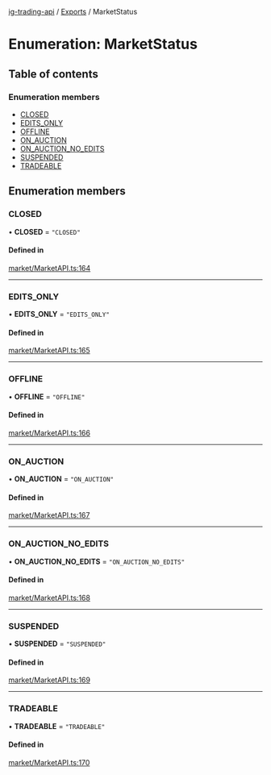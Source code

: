[ig-trading-api](../README.md) / [Exports](../modules.md) / MarketStatus

# Enumeration: MarketStatus

## Table of contents

### Enumeration members

- [CLOSED](MarketStatus.md#closed)
- [EDITS_ONLY](MarketStatus.md#edits_only)
- [OFFLINE](MarketStatus.md#offline)
- [ON_AUCTION](MarketStatus.md#on_auction)
- [ON_AUCTION_NO_EDITS](MarketStatus.md#on_auction_no_edits)
- [SUSPENDED](MarketStatus.md#suspended)
- [TRADEABLE](MarketStatus.md#tradeable)

## Enumeration members

### CLOSED

• **CLOSED** = `"CLOSED"`

#### Defined in

[market/MarketAPI.ts:164](https://github.com/bennycode/ig-trading-api/blob/c7d6810/src/market/MarketAPI.ts#L164)

---

### EDITS_ONLY

• **EDITS_ONLY** = `"EDITS_ONLY"`

#### Defined in

[market/MarketAPI.ts:165](https://github.com/bennycode/ig-trading-api/blob/c7d6810/src/market/MarketAPI.ts#L165)

---

### OFFLINE

• **OFFLINE** = `"OFFLINE"`

#### Defined in

[market/MarketAPI.ts:166](https://github.com/bennycode/ig-trading-api/blob/c7d6810/src/market/MarketAPI.ts#L166)

---

### ON_AUCTION

• **ON_AUCTION** = `"ON_AUCTION"`

#### Defined in

[market/MarketAPI.ts:167](https://github.com/bennycode/ig-trading-api/blob/c7d6810/src/market/MarketAPI.ts#L167)

---

### ON_AUCTION_NO_EDITS

• **ON_AUCTION_NO_EDITS** = `"ON_AUCTION_NO_EDITS"`

#### Defined in

[market/MarketAPI.ts:168](https://github.com/bennycode/ig-trading-api/blob/c7d6810/src/market/MarketAPI.ts#L168)

---

### SUSPENDED

• **SUSPENDED** = `"SUSPENDED"`

#### Defined in

[market/MarketAPI.ts:169](https://github.com/bennycode/ig-trading-api/blob/c7d6810/src/market/MarketAPI.ts#L169)

---

### TRADEABLE

• **TRADEABLE** = `"TRADEABLE"`

#### Defined in

[market/MarketAPI.ts:170](https://github.com/bennycode/ig-trading-api/blob/c7d6810/src/market/MarketAPI.ts#L170)

